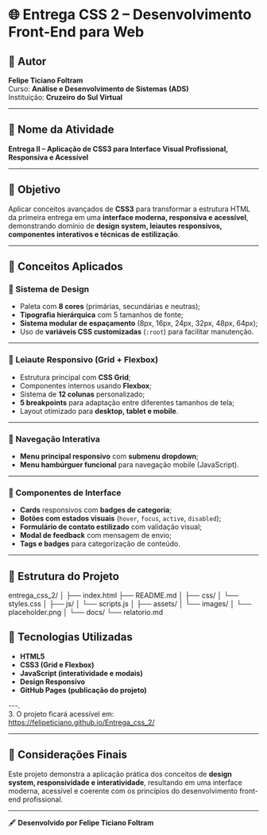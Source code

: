 # 🌐 Entrega CSS 2 – Desenvolvimento Front-End para Web

## 👤 Autor
**Felipe Ticiano Foltram**  
Curso: **Análise e Desenvolvimento de Sistemas (ADS)**  
Instituição: **Cruzeiro do Sul Virtual**

---

## 🧩 Nome da Atividade
**Entrega II – Aplicação de CSS3 para Interface Visual Profissional, Responsiva e Acessível**

---

## 🎯 Objetivo
Aplicar conceitos avançados de **CSS3** para transformar a estrutura HTML da primeira entrega em uma **interface moderna, responsiva e acessível**, demonstrando domínio de **design system, leiautes responsivos, componentes interativos e técnicas de estilização**.

---

## 🧠 Conceitos Aplicados

### 🎨 Sistema de Design
- Paleta com **8 cores** (primárias, secundárias e neutras);  
- **Tipografia hierárquica** com 5 tamanhos de fonte;  
- **Sistema modular de espaçamento** (8px, 16px, 24px, 32px, 48px, 64px);  
- Uso de **variáveis CSS customizadas** (`:root`) para facilitar manutenção.

---

### 🧱 Leiaute Responsivo (Grid + Flexbox)
- Estrutura principal com **CSS Grid**;  
- Componentes internos usando **Flexbox**;  
- Sistema de **12 colunas** personalizado;  
- **5 breakpoints** para adaptação entre diferentes tamanhos de tela;  
- Layout otimizado para **desktop, tablet e mobile**.

---

### 🧭 Navegação Interativa
- **Menu principal responsivo** com **submenu dropdown**;  
- **Menu hambúrguer funcional** para navegação mobile (JavaScript).  

---

### 🧩 Componentes de Interface
- **Cards** responsivos com **badges de categoria**;  
- **Botões com estados visuais** (`hover`, `focus`, `active`, `disabled`);  
- **Formulário de contato estilizado** com validação visual;  
- **Modal de feedback** com mensagem de envio;  
- **Tags e badges** para categorização de conteúdo.

---

## 📁 Estrutura do Projeto
entrega_css_2/
│
├── index.html
├── README.md
│
├── css/
│ └── styles.css
│
├── js/
│ └── scripts.js
│
├── assets/
│ └── images/
│ └── placeholder.png
│
└── docs/
└── relatorio.md

## 🧰 Tecnologias Utilizadas
- **HTML5**
- **CSS3 (Grid e Flexbox)**
- **JavaScript (interatividade e modais)**
- **Design Responsivo**
- **GitHub Pages (publicação do projeto)**

---.  
3. O projeto ficará acessível em: https://felipeticiano.github.io/Entrega_css_2/


---

## 🏁 Considerações Finais
Este projeto demonstra a aplicação prática dos conceitos de **design system, responsividade e interatividade**, resultando em uma interface moderna, acessível e coerente com os princípios do desenvolvimento front-end profissional.

---

🖋️ **Desenvolvido por Felipe Ticiano Foltram**
